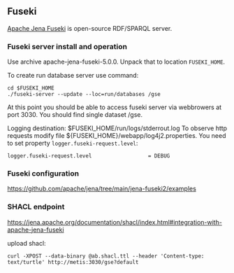 ## Fuseki

[Apache Jena Fuseki](https://jena.apache.org/documentation/fuseki2/) is open-source RDF/SPARQL server.

### Fuseki server install and operation

Use archive apache-jena-fuseki-5.0.0. Unpack that to location `FUSEKI_HOME`.

To create run database server use command:

```
cd $FUSEKI_HOME
./fuseki-server --update --loc=run/databases /gse
```

At this point you should be able to access fuseki server via webbrowers at port 3030. You should find single dataset /gse.

Logging destination: $FUSEKI_HOME/run/logs/stderrout.log
To observe http requests modify file ${FUSEKI_HOME}/webapp/log4j2.properties. You need to set property `logger.fuseki-request.level`:

```
logger.fuseki-request.level                  = DEBUG
```

### Fuseki configuration

https://github.com/apache/jena/tree/main/jena-fuseki2/examples

### SHACL endpoint

https://jena.apache.org/documentation/shacl/index.html#integration-with-apache-jena-fuseki

upload shacl:

```
curl -XPOST --data-binary @ab.shacl.ttl --header 'Content-type: text/turtle' http://metis:3030/gse?default
```

